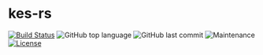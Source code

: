 # kes-rs

[![Build Status](https://img.shields.io/github/workflow/status/riey/kes-rs/CI?label=build&style=flat-square)](https://github.com/Riey/kes-rs/actions)
![GitHub top language](https://img.shields.io/github/languages/top/riey/kes-rs?color=light-green&style=flat-square)
![GitHub last commit](https://img.shields.io/github/last-commit/riey/kes-rs?style=flat-square)
![Maintenance](https://img.shields.io/maintenance/yes/2020?style=flat-square)
[![License](https://img.shields.io/badge/License-MIT-orange.svg?style=flat-square)](https://github.com/Riey/kes-rs/blob/master/LICENSE)
